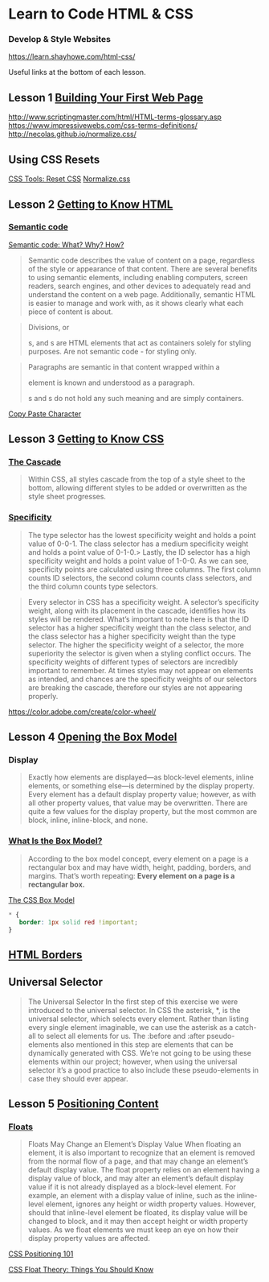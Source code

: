 # Learn to Code HTML & CSS
### Develop & Style Websites

https://learn.shayhowe.com/html-css/

Useful links at the bottom of each lesson.

## Lesson 1 [Building Your First Web Page](https://learn.shayhowe.com/html-css/building-your-first-web-page/)

http://www.scriptingmaster.com/html/HTML-terms-glossary.asp
https://www.impressivewebs.com/css-terms-definitions/
http://necolas.github.io/normalize.css/

## Using CSS Resets
[CSS Tools: Reset CSS](https://meyerweb.com/eric/tools/css/reset/)
[Normalize.css](http://necolas.github.io/normalize.css/)

## Lesson 2 [Getting to Know HTML](https://learn.shayhowe.com/html-css/getting-to-know-html/)

### [Semantic code](https://learn.shayhowe.com/html-css/getting-to-know-html/#semantics-overview)

[Semantic code: What? Why? How?](http://boagworld.com/dev/semantic-code-what-why-how/)

>Semantic code describes the value of content on a page, regardless of the style or appearance of that content. There are several benefits to using semantic elements, including enabling computers, screen readers, search engines, and other devices to adequately read and understand the content on a web page. Additionally, semantic HTML is easier to manage and work with, as it shows clearly what each piece of content is about.

>Divisions, or <div>s, and <span>s are HTML elements that act as containers solely for styling purposes.
Are not semantic code - for styling only.

>Paragraphs are semantic in that content wrapped within a <p> element is known and understood as a paragraph. <div>s and <span>s do not hold any such meaning and are simply containers.

[Copy Paste Character](https://www.copypastecharacter.com/)

## Lesson 3 [Getting to Know CSS](https://learn.shayhowe.com/html-css/getting-to-know-css/)

### [The Cascade](https://learn.shayhowe.com/html-css/getting-to-know-css/#cascade)
>Within CSS, all styles cascade from the top of a style sheet to the bottom, allowing different styles to be added or overwritten as the style sheet progresses.


### [Specificity](https://learn.shayhowe.com/html-css/getting-to-know-css/#specificity)

>The type selector has the lowest specificity weight and holds a point value of 0-0-1.
>The class selector has a medium specificity weight and holds a point value of 0-1-0.>
Lastly, the ID selector has a high specificity weight and holds a point value of 1-0-0.
As we can see, specificity points are calculated using three columns. The first column counts ID selectors, the second column counts class selectors, and the third column counts type selectors.

>Every selector in CSS has a specificity weight. A selector’s specificity weight, along with its placement in the cascade, identifies how its styles will be rendered.
>What’s important to note here is that the ID selector has a higher specificity weight than the class selector, and the class selector has a higher specificity weight than the type selector.
>The higher the specificity weight of a selector, the more superiority the selector is given when a styling conflict occurs.
>The specificity weights of different types of selectors are incredibly important to remember. At times styles may not appear on elements as intended, and chances are the specificity weights of our selectors are breaking the cascade, therefore our styles are not appearing properly.

https://color.adobe.com/create/color-wheel/

## Lesson 4 [Opening the Box Model](https://learn.shayhowe.com/html-css/opening-the-box-model/)

### Display

>Exactly how elements are displayed—as block-level elements, inline elements, or something else—is determined by the display property. Every element has a default display property value; however, as with all other property values, that value may be overwritten. There are quite a few values for the display property, but the most common are block, inline, inline-block, and none.

### [What Is the Box Model?](https://learn.shayhowe.com/html-css/opening-the-box-model/#what-is-the-box-model)

>According to the box model concept, every element on a page is a rectangular box and may have width, height, padding, borders, and margins.
>That’s worth repeating: **Every element on a page is a rectangular box.**

[The CSS Box Model](https://css-tricks.com/the-css-box-model/)

```css
* {
   border: 1px solid red !important;
}
```

## [HTML Borders](https://www.quackit.com/html/codes/html_borders.cfm)


## Universal Selector
>The Universal Selector
>In the first step of this exercise we were introduced to the universal selector. In CSS the asterisk, &#42;, is the universal selector, which selects every element. Rather than listing every single element imaginable, we can use the asterisk as a catch-all to select all elements for us.
>The :before and :after pseudo-elements also mentioned in this step are elements that can be dynamically generated with CSS. We’re not going to be using these elements within our project; however, when using the universal selector it’s a good practice to also include these pseudo-elements in case they should ever appear.

## Lesson 5 [Positioning Content](https://learn.shayhowe.com/html-css/positioning-content/)

### [Floats](https://learn.shayhowe.com/html-css/positioning-content/#floats)

>Floats May Change an Element’s Display Value
>When floating an element, it is also important to recognize that an element is removed from the normal flow of a page, and that may change an element’s default display value. The float property relies on an element having a display value of block, and may alter an element’s default display value if it is not already displayed as a block-level element.
>For example, an element with a display value of inline, such as the <span> inline-level element, ignores any height or width property values. However, should that inline-level element be floated, its display value will be changed to block, and it may then accept height or width property values.
>As we float elements we must keep an eye on how their display property values are affected.

[CSS Positioning 101](http://alistapart.com/article/css-positioning-101)

[CSS Float Theory: Things You Should Know](https://www.smashingmagazine.com/2007/05/css-float-theory-things-you-should-know/)
